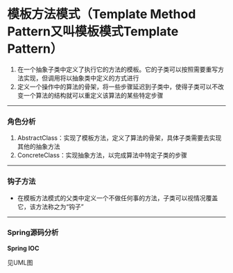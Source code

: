 # 模板方法模式（Template Method Pattern又叫模板模式Template Pattern）

1. 在一个抽象子类中定义了执行它的方法的模板。它的子类可以按照需要重写方法实现，但调用将以抽象类中定义的方式进行
2. 定义一个操作中的算法的骨架，将一些步骤延迟到子类中，使得子类可以不改变一个算法的结构就可以重定义该算法的某些特定步骤

***

### 角色分析

1. AbstractClass：实现了模板方法，定义了算法的骨架，具体子类需要去实现其他的抽象方法
2. ConcreteClass：实现抽象方法，以完成算法中特定子类的步骤

***

### 钩子方法

*   在模板方法模式的父类中定义一个不做任何事的方法，子类可以视情况覆盖它，该方法称之为“钩子”

***

### Spring源码分析

**Spring IOC**

见UML图